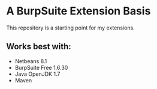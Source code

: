 # A BurpSuite Extension Basis

This repository is a starting point for my extensions.

## Works best with:

- Netbeans 8.1
- BurpSuite Free 1.6.30
- Java OpenJDK 1.7
- Maven